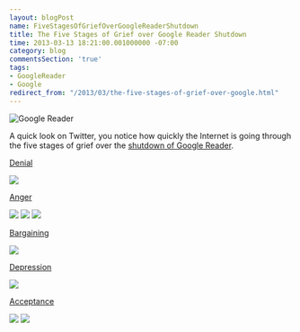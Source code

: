 ```yaml
---
layout: blogPost
name: FiveStagesOfGriefOverGoogleReaderShutdown
title: The Five Stages of Grief over Google Reader Shutdown
time: 2013-03-13 18:21:00.001000000 -07:00
category: blog
commentsSection: 'true'
tags:
- GoogleReader
- Google
redirect_from: "/2013/03/the-five-stages-of-grief-over-google.html"
---
```

<img class="imageOnRight" title="Google Reader" src="{{ site.imgFolder_blog }}{{ page.name }}/GoogleReaderLogo.jpg">

A quick look on Twitter, you notice how quickly the Internet is going through the five stages of grief over the [shutdown of Google Reader](http://googleblog.blogspot.ca/2013/03/a-second-spring-of-cleaning.html).

[Denial](http://en.wikipedia.org/wiki/Denial)

 <img class="imageInCenter" src="{{ site.imgFolder_blog }}{{ page.name }}/Tweets-1-01.png">

[Anger](http://en.wikipedia.org/wiki/Anger)

<img class="imageInCenter" src="{{ site.imgFolder_blog }}{{ page.name }}/Tweets-2-01.png">
<img class="imageInCenter" src="{{ site.imgFolder_blog }}{{ page.name }}/Tweets-2-02.png">
<img class="imageInCenter" src="{{ site.imgFolder_blog }}{{ page.name }}/Tweets-2-03.png">

[Bargaining](http://en.wikipedia.org/wiki/Bargaining)

<img class="imageInCenter" src="{{ site.imgFolder_blog }}{{ page.name }}/Tweets-3-01.png">

[Depression](http://en.wikipedia.org/wiki/Depression_(mood))

<img class="imageInCenter" src="{{ site.imgFolder_blog }}{{ page.name }}/Tweets-4-01.png">

[Acceptance](http://en.wikipedia.org/wiki/Acceptance)

<img class="imageInCenter" src="{{ site.imgFolder_blog }}{{ page.name }}/Tweets-5-01.png">
<img class="imageInCenter" src="{{ site.imgFolder_blog }}{{ page.name }}/Tweets-5-01.png">

